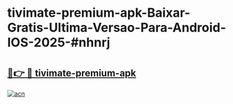# tivimate-premium-apk-Baixar-Gratis-Ultima-Versao-Para-Android-IOS-2025-#nhnrj

# <h2><a href="https://ainizakaria.my?title=tivimate-premium-apk&ref=24M">🔗👉 🔴 tivimate-premium-apk</a></h2>

[![acn](https://github.com/user-attachments/assets/0f9c940e-d8b0-45ae-aac7-cd30a18b3e1c)](https://ainizakaria.my?title=tivimate-premium-apk&ref=24M)

